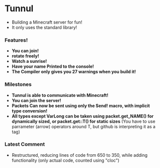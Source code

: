 # Tunnul
 - Building a Minecraft server for fun!
 - It only uses the standard library!

### Features!
 - **You can join!**
 - **rotate freely!**
 - **Watch a sunrise!**
 - **Have your name Printed to the console!**
 - **The Compiler only gives you 27 warnings when you build it!**

### Milestones
 - **Tunnul is able to communicate with Minecraft!**
 - **You can join the server!**
 - **Packets Can now be sent using only the Send! macro, with implicit type conversion!**
 - **All types except VarLong can be taken using packet.get_NAME() for dynamically sized, or packet.get::T() for static sizes** (You have to use parrameter (arrow) operators around T, but github is interpreting it as a tag)

### Latest Comment
 - Restructured, reducing lines of code from 650 to 350, while adding functionality (only actual code, counted using "cloc")
